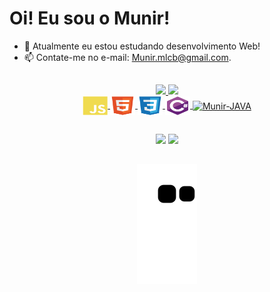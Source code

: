 # Oi! Eu sou o Munir!
- 🌱 Atualmente eu estou estudando desenvolvimento Web!
- 📫 Contate-me no e-mail: Munir.mlcb@gmail.com.

##
<div align="center">
  <a href="https://github.com/munirbisteni">
  <img height="160em" src="https://github-readme-stats.vercel.app/api?username=munirbisteni&show_icons=true&theme=rose_pine&include_all_commits=true&count_private=true"/>
  <img height="160em" src="https://github-readme-stats.vercel.app/api/top-langs/?username=munirbisteni&layout=compact&langs_count=7&theme=rose_pine"/>
      <br>
</div>
<div align="center">
    <img align="center" alt="Rafa-Js" height="30" width="40" src="https://raw.githubusercontent.com/devicons/devicon/master/icons/javascript/javascript-plain.svg">
  <img align="center" alt="Munir-HTML" height="30" width="40" src="https://raw.githubusercontent.com/devicons/devicon/master/icons/html5/html5-original.svg">
  <img align="center" alt="Munir-CSS" height="30" width="40" src="https://raw.githubusercontent.com/devicons/devicon/master/icons/css3/css3-original.svg">
  <img align="center" alt="Munir-Csharp" height="30" width="40" src="https://raw.githubusercontent.com/devicons/devicon/master/icons/csharp/csharp-original.svg">
  <img align="center" alt="Munir-JAVA" height="30" width="40" src="https://cdn.jsdelivr.net/gh/devicons/devicon/icons/java/java-original.svg" />
  <br>
  
##
  
  <a href = "mailto:munir.mlcb@gmail.com"><img src="https://img.shields.io/badge/-Gmail-%23333?style=for-the-badge&logo=gmail&logoColor=white" target="_blank"></a>
  <a href="https://www.linkedin.com/in/munir-lucio-da-costa-bisteni-2b7354229/" target="_blank"><img src="https://img.shields.io/badge/-LinkedIn-%230077B5?style=for-the-badge&logo=linkedin&logoColor=white" target="_blank"></a> 
  </div>
  
  ##
  <div align="center">
    
    
  ![Snake animation](https://github.com/munirbisteni/munirbisteni/blob/output/github-contribution-grid-snake.svg)
    
    
    
  </div>
    <!--
**munirbisteni/munirbisteni** is a ✨ _special_ ✨ repository because its `README.md` (this file) appears on your GitHub profile.
Here are some ideas to get you started:
- 🔭 I’m currently working on ...
- 👯 I’m looking to collaborate on ... swift
- 🤔 I’m looking for help with ... cobalt2
- 💬 Ask me about ...
- 😄 Pronouns: ... moltack
- ⚡ Fun fact: ...
- ⚡ Cursei em 2021 o primeiro ano de desenvolvimento de sistemas no colégio técnico da Unicamp, esse ano estou estudando de forma independente!
-->
